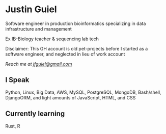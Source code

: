# Justin Guiel
Software engineer in production bioinformatics specializing in data infrastructure and management

Ex IB-Biology teacher & sequencing lab tech


Disclaimer: This GH account is old pet-projects before I started as a software engineer, and neglected in lieu of work account

*Reach me at jfguiel@gmail.com*

## I Speak
Python, Linux, Big Data, AWS, MySQL, PostgreSQL, MongoDB, Bash/shell, DjangoORM, and light amounts of JavaScript, HTML, and CSS

## Currently learning
Rust, R
